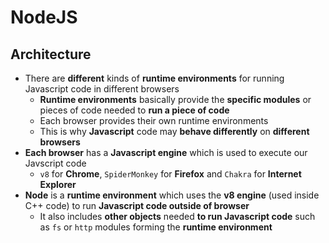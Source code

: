 # **NodeJS**

## **Architecture**

- There are **different** kinds of **runtime environments** for running Javascript code in different browsers
  - **Runtime environments** basically provide the **specific modules** or pieces of code needed to **run a piece of code**
  - Each browser provides their own runtime environments
  - This is why **Javascript** code may **behave differently** on **different browsers**
- **Each browser** has a **Javascript engine** which is used to execute our Javscript code
  - `v8` for **Chrome**, `SpiderMonkey` for **Firefox** and `Chakra` for **Internet Explorer**
- **Node** is a **runtime environment** which uses the **v8 engine** (used inside C++ code) to run **Javascript code outside of browser**
  - It also includes **other objects** needed **to run Javascript code** such as `fs` or `http` modules forming the **runtime environment**
